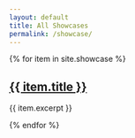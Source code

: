 ```yaml
---
layout: default
title: All Showcases
permalink: /showcase/
---
```

{% for item in site.showcase %}
  <h2><a href="{{ item.url }}">{{ item.title }}</a></h2>
  <p>{{ item.excerpt }}</p>
{% endfor %}
